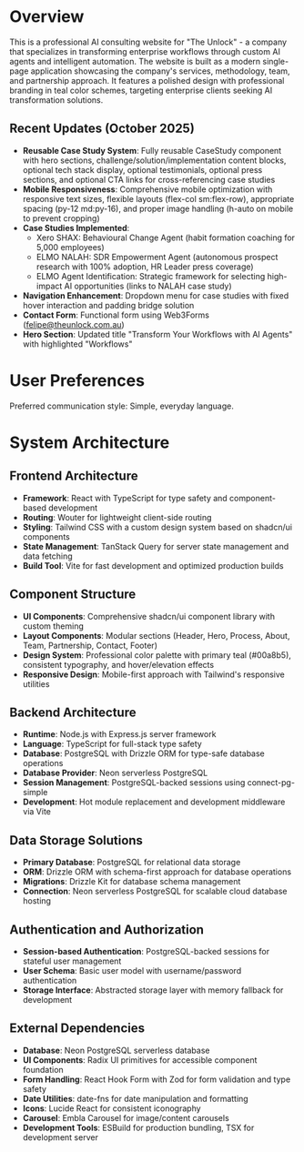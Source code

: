 # Overview

This is a professional AI consulting website for "The Unlock" - a company that specializes in transforming enterprise workflows through custom AI agents and intelligent automation. The website is built as a modern single-page application showcasing the company's services, methodology, team, and partnership approach. It features a polished design with professional branding in teal color schemes, targeting enterprise clients seeking AI transformation solutions.

## Recent Updates (October 2025)

- **Reusable Case Study System**: Fully reusable CaseStudy component with hero sections, challenge/solution/implementation content blocks, optional tech stack display, optional testimonials, optional press sections, and optional CTA links for cross-referencing case studies
- **Mobile Responsiveness**: Comprehensive mobile optimization with responsive text sizes, flexible layouts (flex-col sm:flex-row), appropriate spacing (py-12 md:py-16), and proper image handling (h-auto on mobile to prevent cropping)
- **Case Studies Implemented**:
  - Xero SHAX: Behavioural Change Agent (habit formation coaching for 5,000 employees)
  - ELMO NALAH: SDR Empowerment Agent (autonomous prospect research with 100% adoption, HR Leader press coverage)
  - ELMO Agent Identification: Strategic framework for selecting high-impact AI opportunities (links to NALAH case study)
- **Navigation Enhancement**: Dropdown menu for case studies with fixed hover interaction and padding bridge solution
- **Contact Form**: Functional form using Web3Forms (felipe@theunlock.com.au)
- **Hero Section**: Updated title "Transform Your Workflows with AI Agents" with highlighted "Workflows"

# User Preferences

Preferred communication style: Simple, everyday language.

# System Architecture

## Frontend Architecture
- **Framework**: React with TypeScript for type safety and component-based development
- **Routing**: Wouter for lightweight client-side routing
- **Styling**: Tailwind CSS with a custom design system based on shadcn/ui components
- **State Management**: TanStack Query for server state management and data fetching
- **Build Tool**: Vite for fast development and optimized production builds

## Component Structure
- **UI Components**: Comprehensive shadcn/ui component library with custom theming
- **Layout Components**: Modular sections (Header, Hero, Process, About, Team, Partnership, Contact, Footer)
- **Design System**: Professional color palette with primary teal (#00a8b5), consistent typography, and hover/elevation effects
- **Responsive Design**: Mobile-first approach with Tailwind's responsive utilities

## Backend Architecture
- **Runtime**: Node.js with Express.js server framework
- **Language**: TypeScript for full-stack type safety
- **Database**: PostgreSQL with Drizzle ORM for type-safe database operations
- **Database Provider**: Neon serverless PostgreSQL
- **Session Management**: PostgreSQL-backed sessions using connect-pg-simple
- **Development**: Hot module replacement and development middleware via Vite

## Data Storage Solutions
- **Primary Database**: PostgreSQL for relational data storage
- **ORM**: Drizzle ORM with schema-first approach for database operations
- **Migrations**: Drizzle Kit for database schema management
- **Connection**: Neon serverless PostgreSQL for scalable cloud database hosting

## Authentication and Authorization
- **Session-based Authentication**: PostgreSQL-backed sessions for stateful user management
- **User Schema**: Basic user model with username/password authentication
- **Storage Interface**: Abstracted storage layer with memory fallback for development

## External Dependencies

- **Database**: Neon PostgreSQL serverless database
- **UI Components**: Radix UI primitives for accessible component foundation
- **Form Handling**: React Hook Form with Zod for form validation and type safety
- **Date Utilities**: date-fns for date manipulation and formatting
- **Icons**: Lucide React for consistent iconography
- **Carousel**: Embla Carousel for image/content carousels
- **Development Tools**: ESBuild for production bundling, TSX for development server